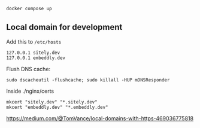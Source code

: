 ```sh
docker compose up
```

## Local domain for development

Add this to `/etc/hosts`

```
127.0.0.1 sitely.dev
127.0.0.1 embeddly.dev
```

Flush DNS cache:

```
sudo dscacheutil -flushcache; sudo killall -HUP mDNSResponder
```

Inside ./nginx/certs

```
mkcert "sitely.dev" "*.sitely.dev"
mkcert "embeddly.dev" "*.embeddly.dev"
```

https://medium.com/@TomVance/local-domains-with-https-469036775818